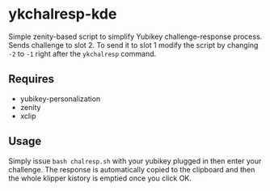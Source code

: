 # ykchalresp-kde
Simple zenity-based script to simplify Yubikey challenge-response process. Sends challenge to slot 2. To send it to slot 1 modify the script by changing `-2` to `-1` right after the `ykchalresp` command.

## Requires

- yubikey-personalization
- zenity
- xclip

## Usage
Simply issue `bash chalresp.sh` with your yubikey plugged in then enter your challenge. The response is automatically copied to the clipboard and then the whole klipper kistory is emptied once you click OK.

